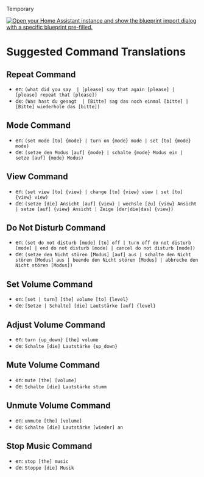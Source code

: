 Temporary

[![Open your Home Assistant instance and show the blueprint import dialog with a specific blueprint pre-filled.](https://my.home-assistant.io/badges/blueprint_import.svg)](https://my.home-assistant.io/redirect/blueprint_import/?blueprint_url=https%3A%2F%2Fraw.githubusercontent.com%2Fdinki%2FView-Assist%2Frefs%2Fheads%2Fviewassist-multilingual%2FView_Assist_custom_sentences%2FDevice_Functions%2Fblueprint-devicefunctions.yaml)

# Suggested Command Translations

## Repeat Command

- en: `(what did you say  | [please] say that again [please] | [please] repeat that [please])`
- de: `(Was hast du gesagt  | [Bitte] sag das noch einmal [bitte] | [Bitte] wiederhole das [bitte])`

## Mode Command

- en: `(set mode [to] {mode} | turn on {mode} mode | set [to] {mode} mode)`
- de: `(setze den Modus [auf] {mode} | schalte {mode} Modus ein | setze [auf] {mode} Modus)`

## View Command

- en: `(set view [to] {view} | change [to] {view} view | set [to] {view} view)`
- de: `(setze [die] Ansicht [auf] {view} | wechsle [zu] {view} Ansicht | setze [auf] {view} Ansicht | Zeige [der|die|das] {view})`

## Do Not Disturb Command

- en: `(set do not disturb [mode] [to] off | turn off do not disturb [mode] | end do not disturb [mode] | cancel do not disturb [mode])`
- de: `(setze den Nicht stören [Modus] [auf] aus | schalte den Nicht stören [Modus] aus | beende den Nicht stören [Modus] | abbreche den Nicht stören [Modus])`

## Set Volume Command

- en: `[set | turn] [the] volume [to] {level}`
- de: `[Setze | Schalte] [die] Lautstärke [auf] {level}`

## Adjust Volume Command

- en: `turn {up_down} [the] volume`
- de: `Schalte [die] Lautstärke {up_down}`

## Mute Volume Command

- en: `mute [the] [volume]`
- de: `Schalte [die] Lautstärke stumm`

## Unmute Volume Command

- en: `unmute [the] [volume]`
- de: `Schalte [die] Lautstärke [wieder] an`

## Stop Music Command

- en: `stop [the] music`
- de: `Stoppe [die] Musik`

